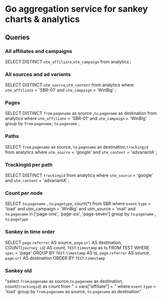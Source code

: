 # Go aggregation service for sankey charts & analytics

## Queries

### All affiliates and campaigns
SELECT DISTINCT  `utm_affiliate`,`utm_campaign` from analytics ;

### All sources and ad variants
SELECT DISTINCT `utm_source`,`utm_content` from analytics where `utm_affiliate` = 'SBR-01' and `utm_campaign` = 'WinBig' ;

### Pages
SELECT DISTINCT  `from`.`pagename` as source ,`to`.`pagename` as destination from analytics where `utm_affiliate` = 'SBR-01' and `utm_campaign` = 'WinBig' group by `from`.`pagename`, `to`.`pagename` ;

### Paths
SELECT `from`.`pagename` as source, `to`.`pagename` as destination,`trackingid`  from analytics where `utm_source` = 'google' and `utm_content` = 'advariantA' ;

### TrackingId per path
SELECT DISTINCT `trackingid`  from analytics where `utm_source` = 'google' and `utm_content` = 'advariantA' ;

### Count per node
SELECT `to`.`pagename` , `to`.`pagetype`, count(*) from SBR where `event`.`type` = 'load' and utm_campaign = 'WinBig' and utm_source = 'mail' and `to`.`pagename` in ['page-one', 'page-six', 'page-seven'] group by `to`.`pagename` , `to`.`pagetype`

### Sankey in time order
SELECT `page`.`referrer` AS source,
       `page`.`url` AS destination,
       COUNT(`journey_id`) AS count,
       `TEST`.`timestamp` as ts
FROM TEST
WHERE `spec` = 'page'
GROUP BY `TEST`.`timestamp` AS ts,
         `page`.`referrer` AS source,
         `page`.`url` AS destination
ORDER BY `TEST`.`timestamp`

### Sankey old
"select `from`.`pagename` as source,`to`.`pagename` as destination, count(`trackingid`) as count  from " +
vars["affiliate"] + " where `event`.`type` = 'load'  group by `from`.`pagename` as source, `to`.`pagename` as destination"


